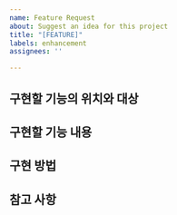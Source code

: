 ```yaml
---
name: Feature Request
about: Suggest an idea for this project
title: "[FEATURE]"
labels: enhancement
assignees: ''

---
```


구현할 기능의 위치와 대상
--

구현할 기능 내용
--

구현 방법
--

참고 사항
--
